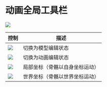 # 动画全局工具栏
![](/QQ20241113-010022.png)

| 控制 | 描述 |
| --- | --- |
| ![](/QQ20241113-010044.png) | 切换为模型编辑状态 |
| ![](/QQ20241113-010053.png) | 切换为动画编辑状态 |
| ![](/QQ20241113-010102.png) | 局部坐标（骨骼以自身坐标运动） |
| ![](/QQ20241113-010116.png) | 世界坐标（骨骼以世界坐标运动） |